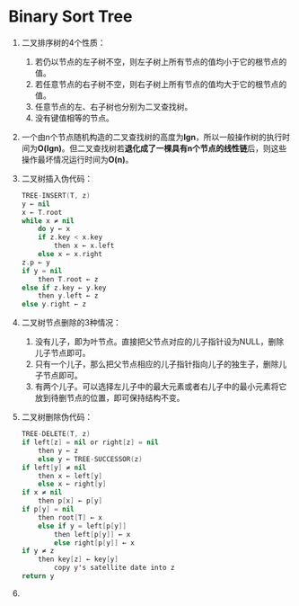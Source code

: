 # Binary Sort Tree

1. 二叉排序树的4个性质：
   1. 若仍以节点的左子树不空，则左子树上所有节点的值均小于它的根节点的值。
   2. 若任意节点的右子树不空，则右子树上所有节点的值均大于它的根节点的值。
   3. 任意节点的左、右子树也分别为二叉查找树。
   4. 没有键值相等的节点。
   
2. 一个由n个节点随机构造的二叉查找树的高度为**lgn**，所以一般操作树的执行时间为**O(lgn)**。但二叉查找树若**退化成了一棵具有n个节点的线性链**后，则这些操作最坏情况运行时间为**O(n)**。

3. 二叉树插入伪代码：

   ```swift
   TREE-INSERT(T, z)
   y ← nil
   x ← T.root
   while x ≠ nil
       do y ← x
       if z.key < x.key
           then x ← x.left
       else x ← x.right
   z.p ← y
   if y = nil
       then T.root ← z
   else if z.key ← y.key
       then y.left ← z
   else y.right ← z
   ```

4. 二叉树节点删除的3种情况：

   1. 没有儿子，即为叶节点。直接把父节点对应的儿子指针设为NULL，删除儿子节点即可。
   2. 只有一个儿子，那么把父节点相应的儿子指针指向儿子的独生子，删除儿子节点即可。
   3. 有两个儿子。可以选择左儿子中的最大元素或者右儿子中的最小元素将它放到待删节点的位置，即可保持结构不变。

5. 二叉树删除伪代码：

   ```swift
   TREE-DELETE(T, z)
   if left[z] = nil or right[z] = nil
       then y ← z
       else y ← TREE-SUCCESSOR(z)
   if left[y] ≠ nil
       then x ← left[y]
       else x ← right[y]
   if x ≠ nil
       then p[x] ← p[y]
   if p[y] = nil
       then root[T] ← x
       else if y = left[p[y]]
           then left[p[y]] ← x
           else right[p[y]] ← x
   if y ≠ z
       then key[z] ← key[y]
           copy y's satellite date into z
   return y
   ```

6. 

